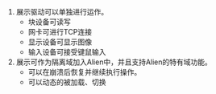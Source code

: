 1. 展示驱动可以单独进行运作。
   - 块设备可读写
   - 网卡可进行TCP连接
   - 显示设备可显示图像
   - 输入设备可接受键鼠输入
2. 展示可作为隔离域加入Alien中，并且支持Alien的特有域功能。
   - 可以在崩溃后恢复并继续执行操作。
   - 可以动态的被加载、切换
